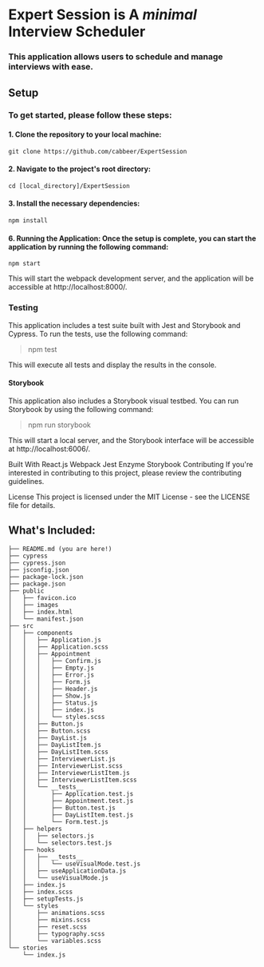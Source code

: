# Expert Session is A _minimal_ **Interview Scheduler**
### This application allows users to schedule and manage interviews with ease.


## Setup
### To get started, please follow these steps:

#### 1. Clone the repository to your local machine: 
```
git clone https://github.com/cabbeer/ExpertSession
```
#### 2. Navigate to the project's root directory: 
```
cd [local_directory]/ExpertSession
```
#### 3. Install the necessary dependencies: 
```
npm install
```
#### 6. Running the Application: **Once the setup is complete, you can start the application by running the following command:**
```
npm start
```
This will start the webpack development server, and the application will be accessible at http://localhost:8000/.

### Testing
This application includes a test suite built with Jest and Storybook and Cypress. To run the tests, use the following command:

> npm test

This will execute all tests and display the results in the console.

#### Storybook
This application also includes a Storybook visual testbed. You can run Storybook by using the following command:

> npm run storybook

This will start a local server, and the Storybook interface will be accessible at http://localhost:6006/.

Built With
React.js
Webpack
Jest
Enzyme
Storybook
Contributing
If you're interested in contributing to this project, please review the contributing guidelines.

License
This project is licensed under the MIT License - see the LICENSE file for details.



## What's Included:
```
├── README.md (you are here!)
├── cypress
├── cypress.json
├── jsconfig.json
├── package-lock.json
├── package.json
├── public
│   ├── favicon.ico
│   ├── images
│   ├── index.html
│   └── manifest.json
├── src
│   ├── components
│   │   ├── Application.js
│   │   ├── Application.scss
│   │   ├── Appointment
│   │   │   ├── Confirm.js
│   │   │   ├── Empty.js
│   │   │   ├── Error.js
│   │   │   ├── Form.js
│   │   │   ├── Header.js
│   │   │   ├── Show.js
│   │   │   ├── Status.js
│   │   │   ├── index.js
│   │   │   └── styles.scss
│   │   ├── Button.js
│   │   ├── Button.scss
│   │   ├── DayList.js
│   │   ├── DayListItem.js
│   │   ├── DayListItem.scss
│   │   ├── InterviewerList.js
│   │   ├── InterviewerList.scss
│   │   ├── InterviewerListItem.js
│   │   ├── InterviewerListItem.scss
│   │   └── __tests__
│   │       ├── Application.test.js
│   │       ├── Appointment.test.js
│   │       ├── Button.test.js
│   │       ├── DayListItem.test.js
│   │       └── Form.test.js
│   ├── helpers
│   │   ├── selectors.js
│   │   └── selectors.test.js
│   ├── hooks
│   │   ├── __tests__
│   │   │   └── useVisualMode.test.js
│   │   ├── useApplicationData.js
│   │   └── useVisualMode.js
│   ├── index.js
│   ├── index.scss
│   ├── setupTests.js
│   └── styles
│       ├── animations.scss
│       ├── mixins.scss
│       ├── reset.scss
│       ├── typography.scss
│       └── variables.scss
└── stories
    └── index.js
```
